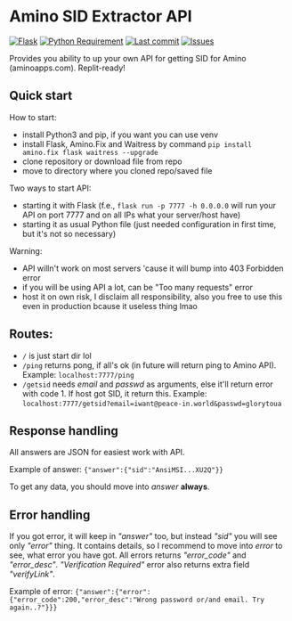 # Amino SID Extractor API
[![Flask](https://img.shields.io/badge/flask-%23000.svg?style=for-the-badge&logo=flask&logoColor=white)](https://flask.palletsprojects.com/en/2.1.x/)
[![Python Requirement](https://img.shields.io/badge/python-%3E%3D3.7-informational?style=for-the-badge)](https://www.python.org/downloads/)
[![Last commit](https://img.shields.io/github/last-commit/toxichead/AminoSidExtractorAPI?style=for-the-badge)](https://github.com/toxichead/AminoSidExtractorAPI/commits/main) [![Issues](https://img.shields.io/github/issues/toxichead/AminoSidExtractorAPI?style=for-the-badge)](https://github.com/toxichead/AminoSidExtractorAPI/issues)

Provides you ability to up your own API for getting SID for Amino (aminoapps.com).
Replit-ready!

## Quick start
How to start:
- install Python3 and pip, if you want you can use venv
- install Flask, Amino.Fix and Waitress by command ``pip install amino.fix flask waitress --upgrade``
- clone repository or download file from repo
- move to directory where you cloned repo/saved file

Two ways to start API:
- starting it with Flask (f.e., `flask run -p 7777 -h 0.0.0.0` will run your API on port 7777 and on all IPs what your server/host have)
- starting it as usual Python file (just needed configuration in first time, but it's not so necessary)

Warning:
- API willn't work on most servers 'cause it will bump into 403 Forbidden error
- if you will be using API a lot, can be "Too many requests" error
- host it on own risk, I disclaim all responsibility, also you free to use this even in production bcause it useless thing lmao

## Routes:
- ``/`` is just start dir lol
- ``/ping`` returns pong, if all's ok (in future will return ping to Amino API).
Example: ``localhost:7777/ping``
- ``/getsid`` needs _email_ and _passwd_ as arguments, else it'll return error with code 1. If host got SID, it return this.
Example: ``localhost:7777/getsid?email=iwant@peace-in.world&passwd=glorytoua``

## Response handling
All answers are JSON for easiest work with API.

Example of answer: ``{"answer":{"sid":"AnsiMSI...XU2Q"}}``

To get any data, you should move into _answer_ **always**.

## Error handling
If you got error, it will keep in _"answer"_ too, but instead _"sid"_ you will see only _"error"_ thing. It contains details, so I recommend to move into _error_ to see, what error you have got. All errors returns _"error_code"_ and _"error_desc"_.
_"Verification Required"_ error also returns extra field _"verifyLink"_. 

Example of error: ``{"answer":{"error":{"error_code":200,"error_desc":"Wrong password or/and email. Try again..?"}}}``
